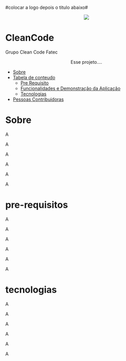 
#colocar a logo depois o titulo abaixo#



  
 <p align="center">
<img src="http://img.shields.io/static/v1?label=STATUS&message=EM%20DESENVOLVIMENTO&color=GREEN&style=for-the-badge"/>
</p>





# CleanCode
Grupo Clean Code Fatec




<p align ="center"> Esse projeto....</p>

* [Sobre](#Sobre)
* [Tabela de conteudo](#tabela-de-conteudo)
    * [Pre Requisito](#pre-requisitos)
    * [Funcionalidades e Demonstração da Aplicação](#funcionalidades-e-demonstração-da-aplicação)
    * [Tecnologias](#tecnologias)
* [Pessoas Contribuidoras](#pessoas-contribuidoras)
    
# Sobre
<p>A</>
<p>A</>
<p>A</>
<p>A</>
<p>A</>
<p>A</>

# pre-requisitos
<p>A</>
<p>A</>
<p>A</>
<p>A</>
<p>A</>
<p>A</>

# tecnologias
<p>A</>
<p>A</>
<p>A</>
<p>A</>
<p>A</>
<p>A</>


    
 
